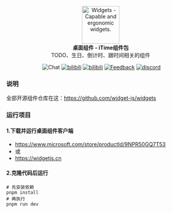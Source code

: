 <p align="center">
<a href="https://github.com/widget-js/widgets">
  <img width="100" src="https://raw.githubusercontent.com/widget-js/widgets/master/screenshot/logo.png" alt="Widgets - Capable and ergonomic widgets." width="300">
</a>
<br>
<b>桌面组件 - iTime组件包</b>
<br>
TODO、生日、倒计时、跟时间相关的组件
</p>

<p align="center">
  <img src="https://img.shields.io/github/license/widget-js/widgets" alt="">
  <img src="https://img.shields.io/badge/Q%E7%BE%A4-701784679-EB1923?logo=tencentqq&logoColor=white&sanitize=true" alt="Chat">
  <a href="https://chat.openai.com/"><img src="https://img.shields.io/badge/-ChatGPT-412991?logo=openai&logoColor=white" alt="bilibili"></a>
  <a href="https://space.bilibili.com/207395767"><img src="https://img.shields.io/badge/-Bilibili-00A1D6?logo=bilibili&logoColor=white" alt="bilibili"></a>
  <a href="https://txc.qq.com/products/450189"><img src="https://img.shields.io/badge/-功能建议-2378ff?logo=vowpalwabbit&logoColor=white&sanitize=true" alt="Feedback"></a>
  <a href="https://discord.gg/vwSAaRR8cT"><img src="https://img.shields.io/badge/-Discord-5865F2?logo=discord&logoColor=white" alt="discord"></a>
</p>

### 说明

全部开源组件仓库在这：https://github.com/widget-js/widgets

### 运行项目
#### 1.下载并运行桌面组件客户端
- https://www.microsoft.com/store/productId/9NPR50GQ7T53
- 或
- https://widgetjs.cn

#### 2.克隆代码后运行
```shell
# 先安装依赖
pnpm install
# 再执行
pnpm run dev
```
